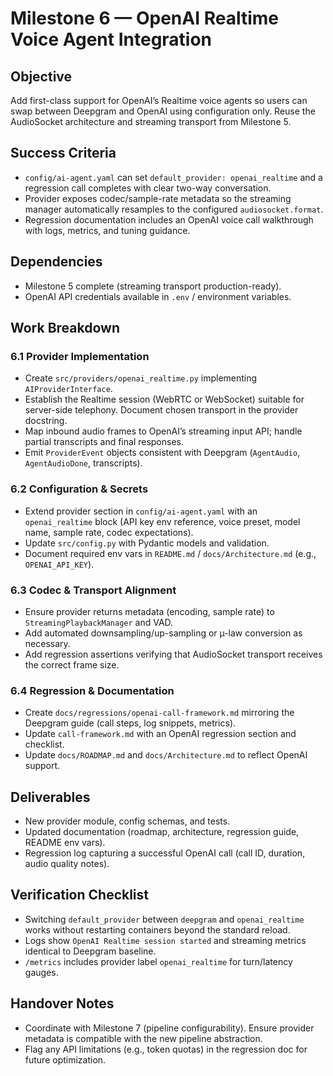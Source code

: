 # Milestone 6 — OpenAI Realtime Voice Agent Integration

## Objective
Add first-class support for OpenAI’s Realtime voice agents so users can swap between Deepgram and OpenAI using configuration only. Reuse the AudioSocket architecture and streaming transport from Milestone 5.

## Success Criteria
- `config/ai-agent.yaml` can set `default_provider: openai_realtime` and a regression call completes with clear two-way conversation.
- Provider exposes codec/sample-rate metadata so the streaming manager automatically resamples to the configured `audiosocket.format`.
- Regression documentation includes an OpenAI voice call walkthrough with logs, metrics, and tuning guidance.

## Dependencies
- Milestone 5 complete (streaming transport production-ready).
- OpenAI API credentials available in `.env` / environment variables.

## Work Breakdown

### 6.1 Provider Implementation
- Create `src/providers/openai_realtime.py` implementing `AIProviderInterface`.
- Establish the Realtime session (WebRTC or WebSocket) suitable for server-side telephony. Document chosen transport in the provider docstring.
- Map inbound audio frames to OpenAI’s streaming input API; handle partial transcripts and final responses.
- Emit `ProviderEvent` objects consistent with Deepgram (`AgentAudio`, `AgentAudioDone`, transcripts).

### 6.2 Configuration & Secrets
- Extend provider section in `config/ai-agent.yaml` with an `openai_realtime` block (API key env reference, voice preset, model name, sample rate, codec expectations).
- Update `src/config.py` with Pydantic models and validation.
- Document required env vars in `README.md` / `docs/Architecture.md` (e.g., `OPENAI_API_KEY`).

### 6.3 Codec & Transport Alignment
- Ensure provider returns metadata (encoding, sample rate) to `StreamingPlaybackManager` and VAD.
- Add automated downsampling/up-sampling or µ-law conversion as necessary.
- Add regression assertions verifying that AudioSocket transport receives the correct frame size.

### 6.4 Regression & Documentation
- Create `docs/regressions/openai-call-framework.md` mirroring the Deepgram guide (call steps, log snippets, metrics).
- Update `call-framework.md` with an OpenAI regression section and checklist.
- Update `docs/ROADMAP.md` and `docs/Architecture.md` to reflect OpenAI support.

## Deliverables
- New provider module, config schemas, and tests.
- Updated documentation (roadmap, architecture, regression guide, README env vars).
- Regression log capturing a successful OpenAI call (call ID, duration, audio quality notes).

## Verification Checklist
- Switching `default_provider` between `deepgram` and `openai_realtime` works without restarting containers beyond the standard reload.
- Logs show `OpenAI Realtime session started` and streaming metrics identical to Deepgram baseline.
- `/metrics` includes provider label `openai_realtime` for turn/latency gauges.

## Handover Notes
- Coordinate with Milestone 7 (pipeline configurability). Ensure provider metadata is compatible with the new pipeline abstraction.
- Flag any API limitations (e.g., token quotas) in the regression doc for future optimization.
